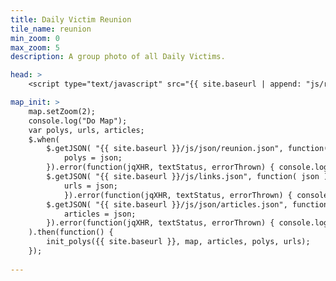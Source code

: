 ```yaml
---
title: Daily Victim Reunion
tile_name: reunion
min_zoom: 0
max_zoom: 5
description: A group photo of all Daily Victims.

head: >
    <script type="text/javascript" src="{{ site.baseurl | append: "js/reunion.js" }}"></script>

map_init: >
    map.setZoom(2);
    console.log("Do Map");
    var polys, urls, articles;
    $.when(
        $.getJSON( "{{ site.baseurl }}/js/json/reunion.json", function( json ) {
            polys = json;
        }).error(function(jqXHR, textStatus, errorThrown) { console.log("json error: " + textStatus);}),
        $.getJSON( "{{ site.baseurl }}/js/links.json", function( json ) {
            urls = json;
            }).error(function(jqXHR, textStatus, errorThrown) { console.log("json error: " + textStatus);}),
        $.getJSON( "{{ site.baseurl }}/js/json/articles.json", function( json ) {
            articles = json;
        }).error(function(jqXHR, textStatus, errorThrown) { console.log("json error: " + textStatus);})
    ).then(function() {
        init_polys({{ site.baseurl }}, map, articles, polys, urls);
    });
    
---
```


